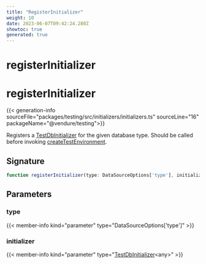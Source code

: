 ```yaml
---
title: "RegisterInitializer"
weight: 10
date: 2023-06-07T09:42:24.280Z
showtoc: true
generated: true
---
```

<!-- This file was generated from the Vendure source. Do not modify. Instead, re-run the "docs:build" script -->

# registerInitializer
<div class="symbol">


# registerInitializer

{{< generation-info sourceFile="packages/testing/src/initializers/initializers.ts" sourceLine="16" packageName="@vendure/testing">}}

Registers a <a href='/typescript-api/testing/test-db-initializer#testdbinitializer'>TestDbInitializer</a> for the given database type. Should be called before invoking
<a href='/typescript-api/testing/create-test-environment#createtestenvironment'>createTestEnvironment</a>.

## Signature

```TypeScript
function registerInitializer(type: DataSourceOptions['type'], initializer: TestDbInitializer<any>): void
```
## Parameters

### type

{{< member-info kind="parameter" type="DataSourceOptions['type']" >}}

### initializer

{{< member-info kind="parameter" type="<a href='/typescript-api/testing/test-db-initializer#testdbinitializer'>TestDbInitializer</a>&#60;any&#62;" >}}

</div>
